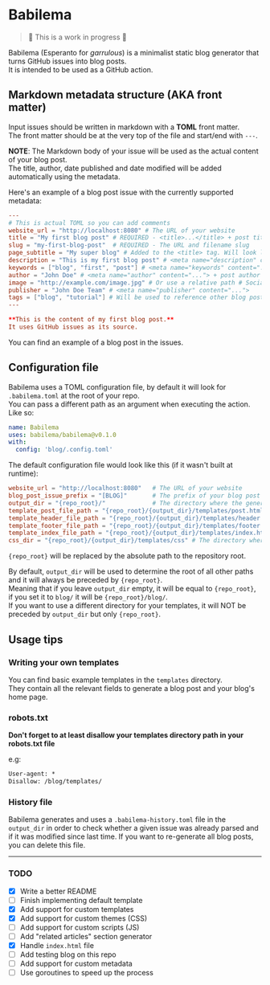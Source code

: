 # Babilema


> 🚧 This is a work in progress 🚧  


Babilema (Esperanto for _garrulous_) is a minimalist static blog generator that
turns GitHub issues into blog posts.  
It is intended to be used as a GitHub action.

## Markdown metadata structure (AKA front matter)

Input issues should be written in markdown with a **TOML** front matter.  
The front matter should be at the very top of the file and start/end with `---`.  

**NOTE**: The Markdown body of your issue will be used as the actual content of your blog post.  
The title, author, date published and date modified will be added automatically using the metadata.  

Here's an example of a blog post issue with the currently supported metadata:  

```toml
---
# This is actual TOML so you can add comments
website_url = "http://localhost:8080" # The URL of your website
title = "My first blog post" # REQUIRED - <title>...</title> + post title
slug = "my-first-blog-post"  # REQUIRED - The URL and filename slug
page_subtitle = "My super blog" # Added to the <title> tag. Will look like <title>My first blog post - My super blog</title>
description = "This is my first blog post" # <meta name="description" content="...">
keywords = ["blog", "first", "post"] # <meta name="keywords" content="...">
author = "John Doe" # <meta name="author" content="..."> + post author
image = "http://example.com/image.jpg" # Or use a relative path # Social media/SEO image
publisher = "John Doe Team" # <meta name="publisher" content="...">
tags = ["blog", "tutorial"] # Will be used to reference other blog posts
---

**This is the content of my first blog post.**  
It uses GitHub issues as its source.  
```

You can find an example of a blog post in the issues.  

## Configuration file

Babilema uses a TOML configuration file, by default it will look for
`.babilema.toml` at the root of your repo.  
You can pass a different path as an argument when executing the action.  
Like so:  
```yaml
name: Babilema
uses: babilema/babilema@v0.1.0
with:
  config: 'blog/.config.toml'
```

The default configuration file would look like this (if it wasn't built at runtime):

```toml 
website_url = "http://localhost:8080"   # The URL of your website
blog_post_issue_prefix = "[BLOG]"       # The prefix of your blog post issues title
output_dir = "{repo_root}/"             # The directory where the generated html files will be saved
template_post_file_path = "{repo_root}/{output_dir}/templates/post.html"
template_header_file_path = "{repo_root}/{output_dir}/templates/header.html"
template_footer_file_path = "{repo_root}/{output_dir}/templates/footer.html"
template_index_file_path = "{repo_root}/{output_dir}/templates/index.html" # Your blog's homepage
css_dir = "{repo_root}/{output_dir}/templates/css" # The directory where the CSS files are stored (if any)
```

`{repo_root}` will be replaced by the absolute path to the repository root.    

By default, `output_dir` will be used to determine the root of all other paths and it will always be preceded by `{repo_root}`.  
Meaning that if you leave `output_dir` empty, it will be equal to `{repo_root}`, if you set it to `blog/` it will be `{repo_root}/blog/`.  
If you want to use a different directory for your templates, it will NOT be preceded by `output_dir` but only `{repo_root}`.  

## Usage tips
### Writing your own templates
You can find basic example templates in the `templates` directory.  
They contain all the relevant fields to generate a blog post and your blog's home page.  

### robots.txt
**Don't forget to at least disallow your templates directory path in your
robots.txt file**

e.g:  
```txt
User-agent: *
Disallow: /blog/templates/
```

### History file

Babilema generates and uses a `.babilema-history.toml` file in the `output_dir` in order to
check whether a given issue was already parsed and if it was modified since
last time.  If you want to re-generate all blog posts, you can delete this
file.

---

### TODO

- [x] Write a better README
- [ ] Finish implementing default template
- [x] Add support for custom templates
- [x] Add support for custom themes (CSS)
- [ ] Add support for custom scripts (JS)
- [ ] Add "related articles" section generator
- [x] Handle `index.html` file
- [ ] Add testing blog on this repo
- [ ] Add support for custom metadata
- [ ] Use goroutines to speed up the process
